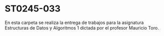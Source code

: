 # ST0245-033
En esta carpeta se realiza la entrega de trabajos
para la asignatura Estructuras de Datos y Algoritmos 1
dictada por el profesor Mauricio Toro.
